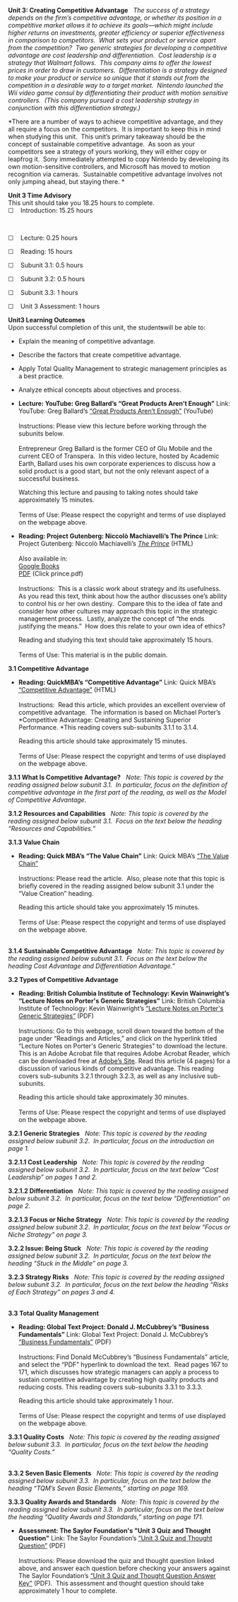 **Unit 3: Creating Competitive Advantage** <span id="3"></span> 
*The success of a strategy depends on the firm’s competitive advantage,
or whether its position in a competitive market allows it to achieve its
goals—which might include higher returns on investments, greater
efficiency or superior effectiveness in comparison to competitors.  What
sets your product or service apart from the competition?  Two generic
strategies for developing a competitive advantage are cost leadership
and differentiation.  Cost leadership is a strategy that Walmart
follows.  This company aims to offer the lowest prices in order to draw
in customers.  Differentiation is a strategy designed to make your
product or service so unique that it stands out from the competition in
a desirable way to a target market.  Nintendo launched the Wii video
game consul by differentiating their product with motion sensitive
controllers.  (This company pursued a cost leadership strategy in
conjunction with this differentiation strategy.)*  
  
 *There are a number of ways to achieve competitive advantage, and they
all require a focus on the competitors.  It is important to keep this in
mind when studying this unit.  This unit’s primary takeaway should be
the concept of sustainable competitive advantage.  As soon as your
competitors see a strategy of yours working, they will either copy or
leapfrog it.  Sony immediately attempted to copy Nintendo by developing
its own motion-sensitive controllers, and Microsoft has moved to motion
recognition via cameras.  Sustainable competitive advantage involves not
only jumping ahead, but staying there. *

**Unit 3 Time Advisory**  
This unit should take you 18.25 hours to complete.  
☐    Introduction: 15.25 hours

 

☐    Lecture: 0.25 hours  
  
 ☐    Reading: 15 hours

☐    Subunit 3.1: 0.5 hours  
  
 ☐    Subunit 3.2: 0.5 hours  
  
 ☐    Subunit 3.3: 1 hours  
  
 ☐    Unit 3 Assessment: 1 hours

**Unit3 Learning Outcomes**  
Upon successful completion of this unit, the student<s>s</s>will be able
to: 

-   Explain the meaning of competitive advantage.
-   Describe the factors that create competitive advantage.
-   Apply Total Quality Management to strategic management principles as
    a best practice.
-   Analyze ethical concepts about objectives and process.

-   **Lecture: YouTube: Greg Ballard’s “Great Products Aren’t Enough”**
    Link: YouTube: Greg Ballard’s [“Great Products Aren’t
    Enough”](http://www.youtube.com/watch?v=_QIdhyh2OMU) (YouTube)  
        
     Instructions: Please view this lecture before working through the
    subunits below.    
        
     Entrepreneur Greg Ballard is the former CEO of Glu Mobile and the
    current CEO of Transpera.  In this video lecture, hosted by Academic
    Earth, Ballard uses his own corporate experiences to discuss how a
    solid product is a good start, but not the only relevant aspect of a
    successful business.  
      
     Watching this lecture and pausing to taking notes should take
    approximately 15 minutes.  
        
     Terms of Use: Please respect the copyright and terms of use
    displayed on the webpage above.

-   **Reading: Project Gutenberg: Niccolò Machiavelli’s The Prince**
    Link:  Project Gutenberg: Niccolò Machiavelli’s *[The
    Prince](http://resources.saylor.org.s3.amazonaws.com/BUS/BUS501/BUS501-3-ThePrincebyNicoloMachiavelli.html)*
    (HTML)  
        
     Also available in:  
     [Google
    Books](http://books.google.com/books?id=kWBAAAAAYAAJ&printsec=frontcover&dq=the+prince&hl=en&src=bmrr&ei=cxs3TdWtLsG78gaQ6J3iAw&sa=X&oi=book_result&ct=result&resnum=1&ved=0CCgQ6AEwAA#v=onepage&q&f=false)  
     [PDF](http://www.constitution.org/mac/) (Click prince.pdf)  
        
     Instructions:  This is a classic work about strategy and its
    usefulness.  As you read this text, think about how the author
    discusses one’s ability to control his or her own destiny.  Compare
    this to the idea of fate and consider how other cultures may
    approach this topic in the strategic management process.  Lastly,
    analyze the concept of “the ends justifying the means.”  How does
    this relate to your own idea of ethics?  
      
     Reading and studying this text should take approximately 15
    hours.   
        
     Terms of Use: This material is in the public domain.

**3.1 Competitive Advantage** <span id="3.1"></span> 
-   **Reading: QuickMBA’s “Competitive Advantage”**
    Link: Quick MBA’s [“Competitive
    Advantage”](http://www.quickmba.com/strategy/competitive-advantage/)
    (HTML)  
        
     Instructions:  Read this article, which provides an excellent
    overview of competitive advantage.  The information is based on
    Michael Porter’s *Competitive Advantage: Creating and Sustaining
    Superior Performance. *This reading covers sub-subunits 3.1.1 to
    3.1.4.   
      
     Reading this article should take approximately 15 minutes.    
        
     Terms of Use: Please respect the copyright and terms of use
    displayed on the webpage above.

**3.1.1 What Is Competitive Advantage?** <span id="3.1.1"></span> 
*Note: This topic is covered by the reading assigned below subunit 3.1. 
In particular, focus on the definition of competitive advantage in the
first part of the reading, as well as the Model of Competitive
Advantage.*

**3.1.2 Resources and Capabilities** <span id="3.1.2"></span> 
*Note: This topic is covered by the reading assigned below subunit 3.1. 
Focus on the text below the heading “Resources and Capabilities.”*

**3.1.3 Value Chain** <span id="3.1.3"></span> 
-   **Reading: Quick MBA’s “The Value Chain”**
    Link: Quick MBA’s [“The Value
    Chain”](http://www.quickmba.com/strategy/value-chain/)  
        
     Instructions: Please read the article.  Also, please note that this
    topic is briefly covered in the reading assigned below subunit 3.1
    under the “Value Creation” heading.   
      
     Reading this article should take you approximately 15 minutes.  
        
     Terms of Use: Please respect the copyright and terms of use
    displayed on the webpage above.  
      

**3.1.4 Sustainable Competitive Advantage** <span id="3.1.4"></span> 
*Note: This topic is covered by the reading assigned below subunit 3.1. 
Focus on the text below the heading Cost Advantage and Differentiation
Advantage.”*

**3.2 Types of Competitive Advantage** <span id="3.2"></span> 
-   **Reading: British Columbia Institute of Technology: Kevin
    Wainwright’s “Lecture Notes on Porter's Generic Strategies”**
    Link: British Columbia Institute of Technology: Kevin Wainwright’s
    [“Lecture Notes on Porter's Generic
    Strategies”](http://faculty.bcitbusiness.ca/kevinw/4800/Bobs_porter_notes.pdf)
    (PDF)  
        
     Instructions: Go to this webpage, scroll down toward the bottom of
    the page under “Readings and Articles,” and click on the hyperlink
    titled “Lecture Notes on Porter's Generic Strategies” to download
    the lecture. This is an Adobe Acrobat file that requires Adobe
    Acrobat Reader, which can be downloaded free at [Adobe’s
    Site](http://get.adobe.com/reader/). Read this article (4 pages) for
    a discussion of various kinds of competitive advantage. This reading
    covers sub-subunits 3.2.1 through 3.2.3, as well as any inclusive
    sub-subunits.  
      
     Reading this article should take approximately 30 minutes.  
        
     Terms of Use: Please respect the copyright and terms of use
    displayed on the webpage above.

**3.2.1 Generic Strategies** <span id="3.2.1"></span> 
*Note: This topic is covered by the reading assigned below subunit 3.2. 
In particular, focus on the introduction on page 1.*

**3.2.1.1 Cost Leadership** <span id="3.2.1.1"></span> 
*Note: This topic is covered by the reading assigned below subunit 3.2. 
In particular, focus on the text below “Cost Leadership” on pages 1 and
2.*

**3.2.1.2 Differentiation** <span id="3.2.1.2"></span> 
*Note: This topic is covered by the reading assigned below subunit 3.2. 
In particular, focus on the text below “Differentiation” on page 2.*

**3.2.1.3 Focus or Niche Strategy** <span id="3.2.1.3"></span> 
*Note: This topic is covered by the reading assigned below subunit 3.2. 
In particular, focus on the text below “Focus or Niche Strategy” on page
3.*

**3.2.2 Issue: Being Stuck** <span id="3.2.2"></span> 
*Note: This topic is covered by the reading assigned below subunit 3.2. 
In particular, focus on the text below the heading “Stuck in the Middle”
on page 3.*

**3.2.3 Strategy Risks** <span id="3.2.3"></span> 
*Note: This topic is covered by the reading assigned below subunit 3.2. 
In particular, focus on the text below the heading “Risks of Each
Strategy” on pages 3 and 4.*  
  

**3.3 Total Quality Management** <span id="3.3"></span> 
-   **Reading: Global Text Project: Donald J. McCubbrey’s “Business
    Fundamentals”**
    Link: Global Text Project: Donald J. McCubbrey’s [“Business
    Fundamentals”](http://www.saylor.org/site/wp-content/uploads/2014/01/BUS501-2.1-BusinessFundamentals-CCBY.pdf) (PDF)  
        
     Instructions: Find Donald McCubbrey’s “Business Fundamentals”
    article, and select the “PDF” hyperlink to download the text.  Read
    pages 167 to 171, which discusses how strategic managers can apply a
    process to sustain competitive advantage by creating high quality
    products and reducing costs. This reading covers sub-subunits 3.3.1
    to 3.3.3.   
      
     Reading this article should take approximately 1 hour.  
        
     Terms of Use: Please respect the copyright and terms of use
    displayed on the webpage above.

**3.3.1 Quality Costs** <span id="3.3.1"></span> 
*Note: This topic is covered by the reading assigned below subunit 3.3. 
In particular, focus on the text below the heading “Quality Costs.”*  
  

**3.3.2 Seven Basic Elements** <span id="3.3.2"></span> 
*Note: This topic is covered by the reading assigned below subunit 3.3. 
In particular, focus on the text below the heading “TQM’s Seven Basic
Elements,” starting on page 169.*

**3.3.3 Quality Awards and Standards** <span id="3.3.3"></span> 
*Note: This topic is covered by the reading assigned below subunit 3.3. 
In particular, focus on the text below the heading “Quality Awards and
Standards,” starting on page 171.*

-   **Assessment: The Saylor Foundation's "Unit 3 Quiz and Thought
    Question"**
    Link: The Saylor Foundation’s [“Unit 3 Quiz and Thought
    Question”](http://www.saylor.org/site/wp-content/uploads/2012/03/BUS501-Unit-3-Quiz-and-Thought-Question-FINAL.pdf)
    (PDF)  
        
     Instructions: Please download the quiz and thought question linked
    above, and answer each question before checking your answers against
    The Saylor Foundation’s [“Unit 3 Quiz and Thought Question Answer
    Key”](http://www.saylor.org/site/wp-content/uploads/2012/03/BUS501-Unit-3-Quiz-and-Thought-Question-Answer-Key-FINAL.pdf)
    (PDF).  This assessment and thought question should take
    approximately 1 hour to complete.


